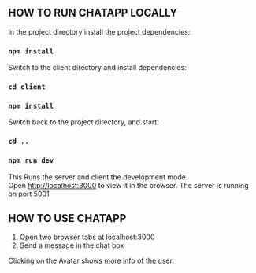 ## HOW TO RUN CHATAPP LOCALLY

In the project directory install the project dependencies:

### `npm install`

Switch to the client directory and install dependencies:

### `cd client`
### `npm install`

Switch back to the project directory, and start:

### `cd ..`
### `npm run dev`

This Runs the server and client the development mode.<br>
Open [http://localhost:3000](http://localhost:3000) to view it in the browser.
The server is running on port 5001

## HOW TO USE CHATAPP

1) Open two browser tabs at localhost:3000
2) Send a message in the chat box

Clicking on the Avatar shows more info of the user.



